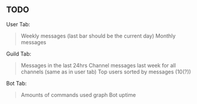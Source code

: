 TODO
--------

User Tab:
> Weekly messages (last bar should be the current day)
> Monthly messages

Guild Tab:
> Messages in the last 24hrs
> Channel messages last week for all channels (same as in user tab)
> Top users sorted by messages (10(?))

Bot Tab:
> Amounts of commands used graph
> Bot uptime
